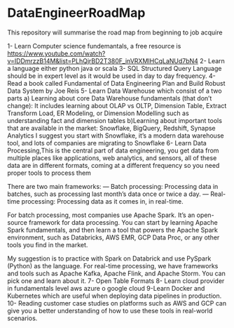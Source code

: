 # DataEngineerRoadMap
This repository will summarise the road map from beginning to job acquire 

1- Learn Computer science fundemantals, a free resource is https://www.youtube.com/watch?v=IDDmrzzB14M&list=PLhQjrBD2T380F_inVRXMIHCqLaNUd7bN4
2- Learn a language either python java or scala 
3- SQL Structured Query Language should be in expert level as it would be used in day to day frequency.
4- Read a book called Fundamental of Data Engineering Plan and Build Robust Data System by Joe Reis
5- Learn Data Warehouse which consist of a two parts 
 a) Learning about core Data Warehouse fundamentals (that don’t change): It includes learning about OLAP vs OLTP, Dimension Table, Extract Transform Load, ER Modeling, or Dimension Modelling such as understanding fact and dimension tables
 b)Learning about important tools that are available in the market: Snowflake, BigQuery, Redshift, Synapse Analytics
I suggest you start with Snowflake, it’s a modern data warehouse tool, and lots of companies are migrating to Snowflake
6- Learn Data Processing,This is the central part of data engineering, you get data from multiple places like applications, web analytics, and sensors, all of these data are in different formats, coming at a different frequency so you need proper tools to process them

There are two main frameworks:
— Batch processing: Processing data in batches, such as processing last month’s data once or twice a day.
— Real-time processing: Processing data as it comes in, in real-time.

For batch processing, most companies use Apache Spark. It’s an open-source framework for data processing. You can start by learning Apache Spark fundamentals, and then learn a tool that powers the Apache Spark environment, such as Databricks, AWS EMR, GCP Data Proc, or any other tools you find in the market.

My suggestion is to practice with Spark on Databrick and use PySpark (Python) as the language. 
For real-time processing, we have frameworks and tools such as Apache Kafka, Apache Flink, and Apache Storm. You can pick one and learn about it.
7- Open Table Formats 
8- Learn cloud provider in fundamentals level aws azure o google cloud
9-Learn Docker and Kubernetes which are useful when deploying data pipelines in production.
10- Reading customer case studies on platforms such as AWS and GCP can give you a better understanding of how to use these tools in real-world scenarios.
